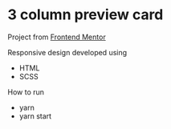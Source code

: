 # 3 column preview card

Project from [Frontend Mentor](https://www.frontendmentor.io/challenges/3column-preview-card-component-pH92eAR2-)

Responsive design developed using
- HTML
- SCSS

How to run
- yarn
- yarn start
